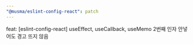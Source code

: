 ```yaml
---
"@musma/eslint-config-react": patch
---
```


feat: [eslint-config-react] useEffect, useCallback, useMemo 2번째 인자 안넣어도 경고 뜨지 않음
